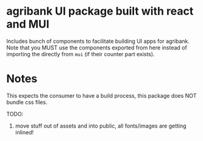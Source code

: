 # agribank UI package built with react and MUI

Includes bunch of components to facilitate building UI apps for agribank. Note that you MUST use the components exported from here
instead of importing the directly from `mui` (if their counter part exists).

# Notes

This expects the consumer to have a build process, this package does NOT bundle css files.

TODO:

1. move stuff out of assets and into public, all fonts/images are getting inlined!
